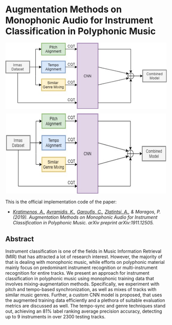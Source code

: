 # Augmentation Methods on Monophonic Audio for Instrument Classification in Polyphonic Music

<img align="center" src="pipe.jpg">

<p align="center">
    <img src="pipe.jpg" alt="Image" width="500" height="250" />
</p>

This is the official implementation code of the paper:

* *[Kratimenos, A.](https://github.com/agelosk), [Avramidis, K.](https://github.com/klean2050), [Garoufis, C.](https://github.com/cgaroufis), [Zlatintsi, A.](https://github.com/daedmoon), & Maragos, P. (2019). Augmentation Methods on Monophonic Audio for Instrument Classification in Polyphonic Music. arXiv preprint arXiv:1911.12505.*

## Abstract
Instrument classification is one of the fields in Music Information Retrieval (MIR) that has attracted a lot of research interest. However, the majority of that is dealing with monophonic music, while efforts on polyphonic material mainly focus on predominant instrument recognition or multi-instrument recognition for entire tracks. We present an approach for instrument classification in polyphonic music using monophonic training data that involves mixing-augmentation methods. Specifically, we experiment with pitch and tempo-based synchronization, as well as mixes of tracks with similar music genres. Further, a custom CNN model is proposed, that uses the augmented training data efficiently and a plethora of suitable evaluation metrics are discussed as well. The tempo-sync and genre techniques stand out, achieving an 81% label ranking average precision accuracy, detecting up to 9 instruments in over 2300 testing tracks.
